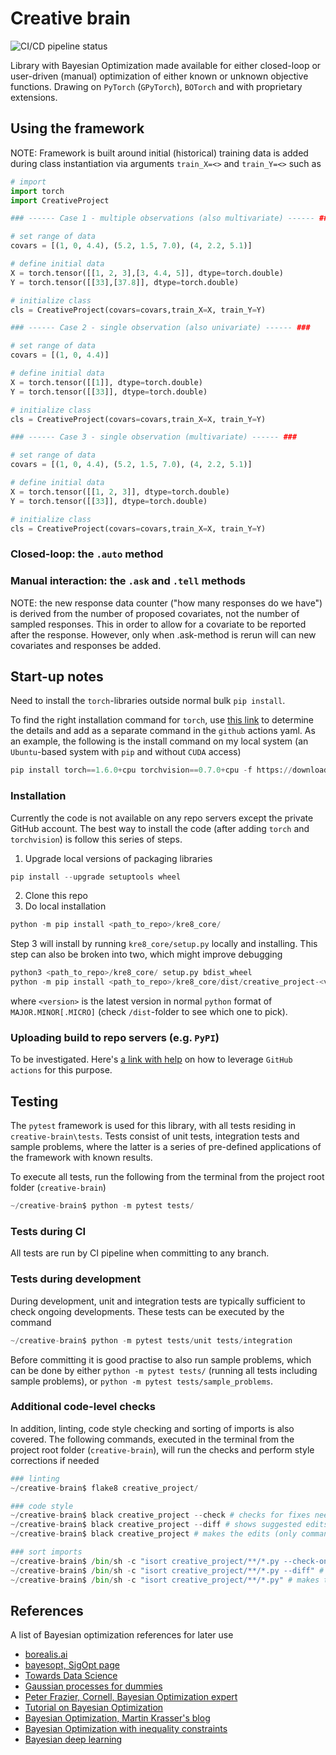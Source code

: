 # Creative brain

![CI/CD pipeline status](https://github.com/svedel/creative-brain/workflows/CI%20CD%20workflow/badge.svg)

Library with Bayesian Optimization made available for either closed-loop or user-driven (manual) optimization of either 
known or unknown objective functions. Drawing on `PyTorch` (`GPyTorch`), `BOTorch` and with proprietary extensions.

## Using the framework

NOTE: Framework is built around initial (historical) training data is added during class instantiation via arguments `train_X=<>` and `train_Y=<>` such as
```python
# import
import torch
import CreativeProject

### ------ Case 1 - multiple observations (also multivariate) ------ ###

# set range of data
covars = [(1, 0, 4.4), (5.2, 1.5, 7.0), (4, 2.2, 5.1)]

# define initial data
X = torch.tensor([[1, 2, 3],[3, 4.4, 5]], dtype=torch.double)
Y = torch.tensor([[33],[37.8]], dtype=torch.double)

# initialize class
cls = CreativeProject(covars=covars,train_X=X, train_Y=Y)

### ------ Case 2 - single observation (also univariate) ------ ###

# set range of data
covars = [(1, 0, 4.4)]

# define initial data
X = torch.tensor([[1]], dtype=torch.double)
Y = torch.tensor([[33]], dtype=torch.double)

# initialize class
cls = CreativeProject(covars=covars,train_X=X, train_Y=Y)

### ------ Case 3 - single observation (multivariate) ------ ###

# set range of data
covars = [(1, 0, 4.4), (5.2, 1.5, 7.0), (4, 2.2, 5.1)]

# define initial data
X = torch.tensor([[1, 2, 3]], dtype=torch.double)
Y = torch.tensor([[33]], dtype=torch.double)

# initialize class
cls = CreativeProject(covars=covars,train_X=X, train_Y=Y)
```

### Closed-loop: the `.auto` method

### Manual interaction: the `.ask` and `.tell` methods

NOTE: the new response data counter ("how many responses do we have") is derived from the number of proposed 
    covariates, not the number of sampled responses. This in order to allow for a covariate to be reported after the
    response. However, only when .ask-method is rerun will can new covariates and responses be added.

## Start-up notes
Need to install the `torch`-libraries outside normal bulk `pip install`.

To find the right installation command for `torch`, use [this link](https://pytorch.org/get-started/locally/)
to determine the details and add as a separate command in the `github` actions yaml. As an example, the following is the 
install command on my local system (an `Ubuntu`-based system with 
`pip` and without `CUDA` access)
```python
pip install torch==1.6.0+cpu torchvision==0.7.0+cpu -f https://download.pytorch.org/whl/torch_stable.html
```

### Installation
Currently the code is not available on any repo servers except the private GitHub account. The best way to install the
code (after adding `torch` and `torchvision`) is follow this series of steps.

1. Upgrade local versions of packaging libraries
```python
pip install --upgrade setuptools wheel
```
2. Clone this repo
3. Do local installation
```python
python -m pip install <path_to_repo>/kre8_core/
```

Step 3 will install by running `kre8_core/setup.py` locally and installing. This step can also be broken into two, 
which might improve debugging
```python
python3 <path_to_repo>/kre8_core/ setup.py bdist_wheel
python -m pip install <path_to_repo>/kre8_core/dist/creative_project-<version>-py3-none-any.whl
```
where `<version>` is the latest version in normal `python` format of `MAJOR.MINOR[.MICRO]` 
(check `/dist`-folder to see which one to pick).

### Uploading build to repo servers (e.g. `PyPI`)

To be investigated. Here's [a link with help](https://docs.github.com/en/free-pro-team@latest/actions/guides/building-and-testing-python) on how to leverage `GitHub actions` for this purpose.

## Testing 
The `pytest` framework is used for this library, with all tests residing in `creative-brain\tests`. Tests consist of 
unit tests, integration tests and sample problems, where the latter is a series of pre-defined applications of the 
framework with known results.

To execute all tests, run the following from the terminal from the project root folder (`creative-brain`)
```python
~/creative-brain$ python -m pytest tests/
```

### Tests during CI
All tests are run by CI pipeline when committing to any branch. 

### Tests during development
During development, unit and integration tests are typically sufficient to check ongoing developments. These tests can
be executed by the command
```python
~/creative-brain$ python -m pytest tests/unit tests/integration
```
Before committing it is good practise to also run sample problems, which can be done by either `python -m pytest tests/`
(running all tests including sample problems), or `python -m pytest tests/sample_problems`.

### Additional code-level checks 
In addition, linting, code style checking and sorting of imports is also covered. The following commands, executed in
the terminal from the project root folder (`creative-brain`), will run the checks and perform style corrections if 
needed
```python
### linting
~/creative-brain$ flake8 creative_project/

### code style
~/creative-brain$ black creative_project --check # checks for fixes needed
~/creative-brain$ black creative_project --diff # shows suggested edits
~/creative-brain$ black creative_project # makes the edits (only command needed to update the code)

### sort imports
~/creative-brain$ /bin/sh -c "isort creative_project/**/*.py --check-only" # checks for sorting opportunities
~/creative-brain$ /bin/sh -c "isort creative_project/**/*.py --diff" # shows changes that could be done
~/creative-brain$ /bin/sh -c "isort creative_project/**/*.py" # makes the changes (only command needed to update the code)
```

## References
A list of Bayesian optimization references for later use
* [borealis.ai](https://www.borealisai.com/en/blog/tutorial-8-bayesian-optimization/)
* [bayesopt, SigOpt page](http://bayesopt.github.io/)
* [Towards Data Science](https://towardsdatascience.com/quick-start-to-gaussian-process-regression-36d838810319)
* [Gaussian processes for dummies](https://katbailey.github.io/post/gaussian-processes-for-dummies/)
* [Peter Frazier, Cornell, Bayesian Optimization expert](https://people.orie.cornell.edu/pfrazier/)
* [Tutorial on Bayesian Optimization](https://arxiv.org/pdf/1807.02811.pdf)
* [Bayesian Optimization, Martin Krasser's blog](http://krasserm.github.io/2018/03/21/bayesian-optimization/)
* [Bayesian Optimization with inequality constraints](https://stat.columbia.edu/~cunningham/pdf/GardnerICML2014.pdf)
* [Bayesian deep learning](https://towardsdatascience.com/bayesian-deep-learning-with-fastai-how-not-to-be-uncertain-about-your-uncertainty-6a99d1aa686e)
